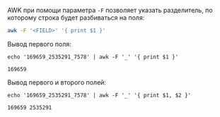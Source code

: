 
AWK при помощи параметра `-F` позволяет указать разделитель, по которому строка будет разбиваться на поля:

```bash
awk -F '<FIELD>' '{ print $1 }'
```

Вывод первого поля:

```terminal
echo '169659_2535291_7578' | awk -F '_' '{ print $1 }'

169659
```

Вывод первого и второго полей:

```terminal
echo '169659_2535291_7578' | awk -F '_' '{ print $1, $2 }'

169659 2535291
```
